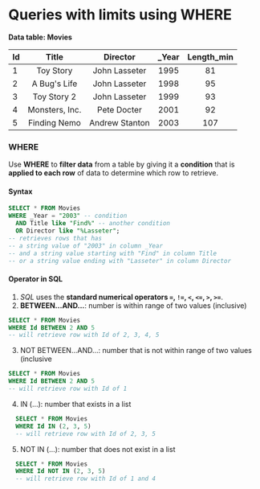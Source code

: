 # Queries with limits using WHERE

__Data table: Movies__

|Id  | Title         | Director       | _Year  | Length_min |
| -- |:-------------:|:--------------:|:------:|:----------:|
|1	 | Toy Story   	 | John Lasseter  | 1995   | 81         |
|2	 | A Bug's Life	 | John Lasseter  | 1998	 | 95         |
|3	 | Toy Story 2	 | John Lasseter  | 1999	 | 93         |
|4	 | Monsters, Inc.| Pete Docter	  | 2001	 | 92         |
|5	 | Finding Nemo  | Andrew Stanton | 2003	 | 107        |

### WHERE
Use __WHERE__ to __filter data__ from a table by giving it a __condition__ that is __applied to each row__ of data to determine which row to retrieve.

#### Syntax
```SQL
SELECT * FROM Movies
WHERE _Year = "2003" -- condition
  AND Title like "Find%" -- another condition
  OR Director like "%Lasseter";
-- retrieves rows that has 
-- a string value of "2003" in column _Year
-- and a string value starting with "Find" in column Title
-- or a string value ending with "Lasseter" in column Director
```

#### Operator in SQL
1. _SQL_ uses the __standard numerical operators `=`, `!=`, `<`, `<=`, `>`, `>=`__.  
2. __BETWEEN...AND...__: number is within range of two values (inclusive)
  ```SQL
  SELECT * FROM Movies
  WHERE Id BETWEEN 2 AND 5
  -- will retrieve row with Id of 2, 3, 4, 5
  ```
3. NOT BETWEEN...AND...: number that is not within range of two values (inclusive
  ```SQL
  SELECT * FROM Movies
  WHERE Id BETWEEN 2 AND 5
  -- will retrieve row with Id of 1
  ```
4. IN (...): 	number that exists in a list
  ```SQL
    SELECT * FROM Movies
    WHERE Id IN (2, 3, 5)
    -- will retrieve row with Id of 2, 3, 5
  ```
5. NOT IN (...): number that does not exist in a list
  ```SQL
    SELECT * FROM Movies
    WHERE Id NOT IN (2, 3, 5)
    -- will retrieve row with Id of 1 and 4
  ```